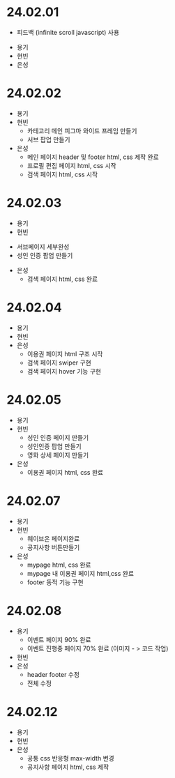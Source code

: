 # 24.02.01
- 피드백 (infinite scroll javascript) 사용
* 용기
* 현빈
* 은성
# 24.02.02
* 용기
* 현빈
    - 카테고리  메인 피그마 와이드 프레임 만들기
    - 서브 팝업 만들기
* 은성
    - 메인 페이지 header 및 footer html, css 제작 완료
    - 프로필 편집 페이지 html, css 시작
    - 검색 페이지 html, css 시작
# 24.02.03
* 용기
* 현빈
- 서브페이지 세부완성
- 성인 인증 팝업 만들기 
* 은성
    - 검색 페이지 html, css 완료
# 24.02.04
* 용기
* 현빈
* 은성
    - 이용권 페이지 html 구조 시작
    - 검색 페이지 swiper 구현
    - 검색 페이지 hover 기능 구현
# 24.02.05
* 용기
* 현빈
    - 성인 인증 페이지 만들기
    -  성인인증 팝업 만들기
    -  영화 상세 페이지 만들기
* 은성
    - 이용권 페이지 html, css 완료
# 24.02.07
* 용기
* 현빈 
    - 웨이브온 페이지완료
    - 공지사항 버튼만들기
* 은성
    - mypage html, css 완료
    - mypage 내 이용권 페이지 html,css 완료
    - footer 동적 기능 구현
# 24.02.08
* 용기 
    - 이벤트 페이지 90% 완료
    - 이벤트 진행중 페이지 70% 완료 (이미지 - > 코드 작업)
* 현빈
* 은성
    - header footer 수정
    - 전체 수정
# 24.02.12
* 용기
* 현빈
* 은성
    - 공통 css 반응형 max-width 변경
    - 공지사항 페이지 html, css 제작